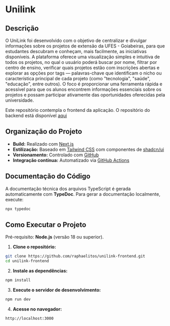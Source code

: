 # Unilink
## Descrição
O UniLink foi desenvolvido com o objetivo de centralizar e divulgar informações sobre os projetos de extensão da UFES - Goiabeiras, para que estudantes descubram e conheçam, mais facilmente, as iniciativas disponíveis. A plataforma oferece uma visualização simples e intuitiva de todos os projetos, no qual o usuário poderá buscar por nome, filtrar por centro de ensino, verificar quais projetos estão com inscrições abertas e explorar as opções por tags — palavras-chave que identificam o nicho ou característica principal de cada projeto (como "tecnologia", "saúde", "educação", entre outros). O foco é proporcionar uma ferramenta rápida e acessível para que os alunos encontrem informações essenciais sobre os projetos e possam participar ativamente das oportunidades oferecidas pela universidade.

Este repositório contempla o frontend da aplicação. O repositório do backend está disponível [aqui](https://github.com/joaoloss/unilink-backend)

## Organização do Projeto

* **Build:** Realizado com [Next.js](https://nextjs.org/)
* **Estilização:** Baseado em [Tailwind CSS](https://tailwindcss.com/) com componentes de [shadcn/ui](https://ui.shadcn.com/)
* **Versionamento:** Controlado com [GitHub](https://github.com/)
* **Integração contínua:** Automatizado via [GitHub Actions](https://docs.github.com/pt/actions)

## Documentação do Código

A documentação técnica dos arquivos TypeScript é gerada automaticamente com **TypeDoc**. Para gerar a documentação localmente, execute:

```bash
npx typedoc
```

## Como Executar o Projeto

Pré-requisito: **Node.js** (versão 18 ou superior).

1. **Clone o repositório:**

```bash
git clone https://github.com/raphaelitos/unilink-frontend.git
cd unilink-frontend
```

2. **Instale as dependências:**

```bash
npm install
```

3. **Execute o servidor de desenvolvimento:**

```bash
npm run dev
```

4. **Acesse no navegador:**

```
http://localhost:3000
```
